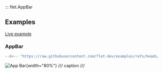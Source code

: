 ::: flet.AppBar

## Examples

[Live example](https://flet-controls-gallery.fly.dev/navigation/appbar)

### AppBar

```python
--8<-- "https://raw.githubusercontent.com/flet-dev/examples/refs/heads/v1-docs/python/controls/app-bar/appbar-simple.py"
```

![App Bar](/img/docs/controls/app-bar/app-bar.gif){width="80%"}
/// caption
///
